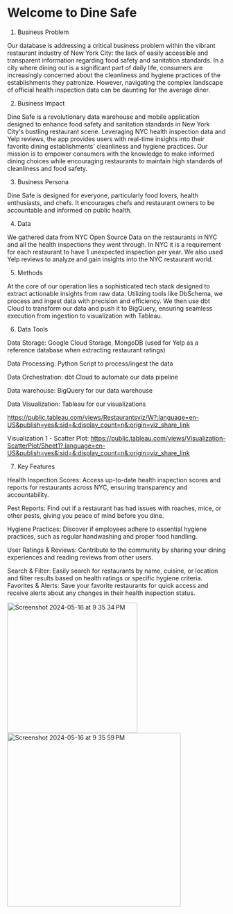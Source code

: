 # Welcome to Dine Safe

1. Business Problem

Our database is addressing a critical business problem within the vibrant restaurant industry of New York City: the lack of easily accessible and transparent information 
regarding food safety and sanitation standards. In a city where dining out is a significant part of daily life, consumers are increasingly concerned about the cleanliness 
and hygiene practices of the establishments they patronize. However, navigating the complex landscape of official health inspection data can be daunting for the average diner. 

2. Business Impact

Dine Safe is a revolutionary data warehouse and mobile application designed to enhance food safety and sanitation standards in New York City's bustling restaurant scene. 
Leveraging NYC health inspection data and Yelp reviews, the app provides users with real-time insights into their favorite dining establishments' cleanliness and hygiene practices.
Our mission is to empower consumers with the knowledge to make informed dining choices while encouraging restaurants to maintain high standards of cleanliness and food safety. 

3. Business Persona

Dine Safe is designed for everyone, particularly food lovers, health enthusiasts, and chefs. It encourages chefs and restaurant owners to be accountable and informed on public health.

4. Data

We gathered data from NYC Open Source Data on the restaurants in NYC and all the health inspections they went through. 
In NYC it is a requirement for each restaurant to have 1 unexpected inspection per year. We also used Yelp reviews to analyze and gain insights into the NYC restaurant world. 

5. Methods

At the core of our operation lies a sophisticated tech stack designed to extract actionable insights from raw data. 
Utilizing tools like DbSchema, we process and ingest data with precision and efficiency. We then use dbt Cloud to transform our data and push it to BigQuery, ensuring seamless execution from ingestion to visualization with Tableau. 

6. Data Tools

Data Storage: Google Cloud Storage, MongoDB (used for Yelp as a reference database when extracting restaurant ratings)
 
Data Processing: Python Script to process/ingest the data
 
Data Orchestration: dbt Cloud to automate our data pipeline

Data warehouse: BigQuery for our data warehouse

Data Visualization: Tableau for our visualizations

https://public.tableau.com/views/Restaurantsviz/W?:language=en-US&publish=yes&:sid=&:display_count=n&:origin=viz_share_link

Visualization 1 - Scatter Plot: https://public.tableau.com/views/Visualization-ScatterPlot/Sheet1?:language=en-US&publish=yes&:sid=&:display_count=n&:origin=viz_share_link

7. Key Features

Health Inspection Scores: Access up-to-date health inspection scores and reports for restaurants across NYC, ensuring transparency and accountability.

Pest Reports: Find out if a restaurant has had issues with roaches, mice, or other pests, giving you peace of mind before you dine.

Hygiene Practices: Discover if employees adhere to essential hygiene practices, such as regular handwashing and proper food handling.

User Ratings & Reviews: Contribute to the community by sharing your dining experiences and reading reviews from other users.

Search & Filter: Easily search for restaurants by name, cuisine, or location and filter results based on health ratings or specific hygiene criteria.
Favorites & Alerts: Save your favorite restaurants for quick access and receive alerts about any changes in their health inspection status.

<img width="300" alt="Screenshot 2024-05-16 at 9 35 34 PM" src="https://github.com/timnaimov/CIS-4400-Group-Project/assets/81783259/d14d1e77-1b14-45d3-ac91-fb3569b9c7e1">

<img width="400" alt="Screenshot 2024-05-16 at 9 35 59 PM" src="https://github.com/timnaimov/CIS-4400-Group-Project/assets/81783259/4009e8f4-5aa8-476f-bbb6-f21f5d7c64f9">




